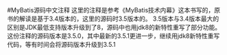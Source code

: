#MyBatis源码中文注释
这里的注释是参考《MyBatis技术内幕》这本书写的，原书的解读是基于3.4版本的，这里的源码时3.5版本的。
3.5版本与3.4版本最大的区别是JDK最低支持版本升级到了8，源码中也用jdk8的新特性重写了部分功能。
这份注释的源码版本是3.5.0，其中最新的3.5.1更进一步，继续用jdk8新特性重写代码，等有时间会将源码版本升级到3.5.1